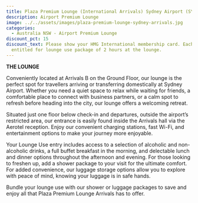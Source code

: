 ```yaml
---
title: Plaza Premium Lounge (International Arrivals) Sydney Airport (SYD)
description: Airport Premium Lounge
image: ../../assets/images/plaza-premium-lounge-sydney-arrivals.jpg
categories:
  - Australia NSW - Airport Premium Lounge
discount_pct: 15
discount_text: Please show your HMG International membership card. Each visit is
  entitled for lounge use package of 2 hours at the lounge.
---
```

**THE LOUNGE**

Conveniently located at Arrivals B on the Ground Floor, our lounge is the perfect spot for travellers arriving or transferring domestically at Sydney Airport. Whether you need a quiet space to relax while waiting for friends, a comfortable place to connect with business partners, or a calm spot to refresh before heading into the city, our lounge offers a welcoming retreat.

Situated just one floor below check-in and departures, outside the airport’s restricted area, our entrance is easily found inside the Arrivals hall via the Aerotel reception. Enjoy our convenient charging stations, fast Wi-Fi, and entertainment options to make your journey more enjoyable.

Your Lounge Use entry includes access to a selection of alcoholic and non-alcoholic drinks, a full buffet breakfast in the morning, and delectable lunch and dinner options throughout the afternoon and evening. For those looking to freshen up, add a shower package to your visit for the ultimate comfort. For added convenience, our luggage storage options allow you to explore with peace of mind, knowing your luggage is in safe hands.

Bundle your lounge use with our shower or luggage packages to save and enjoy all that Plaza Premium Lounge Arrivals has to offer.
